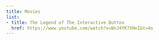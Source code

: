 ```yaml
---
title: Movies
list:
- title: The Legend of The Interactive Button
  href: https://www.youtube.com/watch?v=WnJ4YK7XHeI&t=4s
---
```

